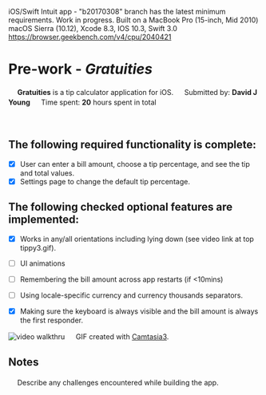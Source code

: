 iOS/Swift Intuit app - "b20170308" branch has the latest minimum requirements. Work in progress.
Built on a MacBook Pro (15-inch, Mid 2010) macOS Sierra (10.12), Xcode 8.3, IOS 10.3, Swift 3.0 https://browser.geekbench.com/v4/cpu/2040421
# Pre-work - *Gratuities*
　
**Gratuities** is a tip calculator application for iOS.
　
Submitted by: **David J Young**
　
Time spent: **20** hours spent in total

　
## The following **required** functionality is complete:
* [x] User can enter a bill amount, choose a tip percentage, and see the tip and total values.
* [x] Settings page to change the default tip percentage.

## The following checked **optional** features are implemented:
* [x] Works in any/all orientations including lying down (see video link at top tippy3.gif).
* [ ] UI animations
* [ ] Remembering the bill amount across app restarts (if <10mins)
* [ ] Using locale-specific currency and currency thousands separators.
* [x] Making sure the keyboard is always visible and the bill amount is always the first responder. 


![video walkthru](http://davidjyoung.com/cmg/tippy3.gif)
　
GIF created with [Camtasia3](https://www.techsmith.com/).
　
## Notes
　
Describe any challenges encountered while building the app.
　

